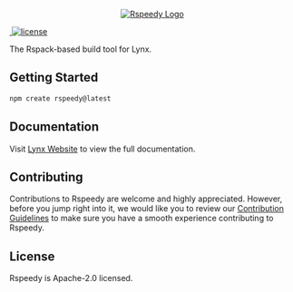 <p align="center">
  <a href="https://lynxjs.org/rspeedy" target="blank"><img src="https://lf-lynx.tiktok-cdns.com/obj/lynx-artifacts-oss-sg/lynx-website/assets/rspeedy-banner.png" alt="Rspeedy Logo" /></a>
</p>

<p>
  <a aria-label="NPM version" href="https://www.npmjs.com/package/@lynx-js/rspeedy">
    <img alt="" src="https://img.shields.io/npm/v/@lynx-js/rspeedy?logo=npm">
  </a>
  <a aria-label="License" href="https://www.npmjs.com/package/@lynx-js/rspeedy">
    <img src="https://img.shields.io/badge/License-Apache--2.0-blue" alt="license" />
  </a>
</p>

The Rspack-based build tool for Lynx.

## Getting Started

```bash
npm create rspeedy@latest
```

## Documentation

Visit [Lynx Website](https://lynxjs.org/rspeedy/index) to view the full documentation.

## Contributing

Contributions to Rspeedy are welcome and highly appreciated. However, before you jump right into it, we would like you to review our [Contribution Guidelines](/CONTRIBUTING.md) to make sure you have a smooth experience contributing to Rspeedy.

## License

Rspeedy is Apache-2.0 licensed.
